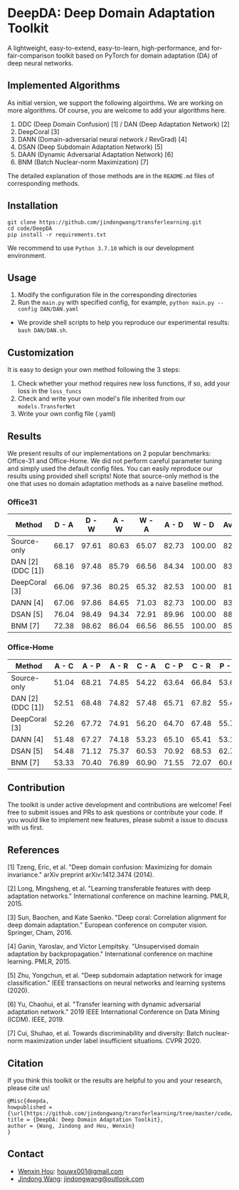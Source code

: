 # DeepDA: Deep Domain Adaptation Toolkit

A lightweight, easy-to-extend, easy-to-learn, high-performance, and for-fair-comparison toolkit based on PyTorch for domain adaptation (DA) of deep neural networks.


## Implemented Algorithms

As initial version, we support the following algoirthms. We are working on more algorithms. Of course, you are welcome to add your algorithms here.

1. DDC (Deep Domain Confusion) [1] / DAN (Deep Adaptation Network) [2] 
2. DeepCoral [3]
3. DANN (Domain-adversarial neural network / RevGrad) [4]
4. DSAN (Deep Subdomain Adaptation Network) [5]
5. DAAN (Dynamic Adversarial Adaptation Network) [6]
6. BNM (Batch Nuclear-norm Maximization) [7]

The detailed explanation of those methods are in the `README.md` files of corresponding methods.

## Installation

```
git clone https://github.com/jindongwang/transferlearning.git
cd code/DeepDA
pip install -r requirements.txt
```
We recommend to use `Python 3.7.10` which is our development environment.

## Usage

1. Modify the configuration file in the corresponding directories
2. Run the `main.py` with specified config, for example, `python main.py --config DAN/DAN.yaml`

* We provide shell scripts to help you reproduce our experimental results: `bash DAN/DAN.sh`.

## Customization

It is easy to design your own method following the 3 steps:

1. Check whether your method requires new loss functions, if so, add your loss in the `loss_funcs`
2. Check and write your own model's file inherited from our `models.TransferNet`
3. Write your own config file (.yaml)

## Results

We present results of our implementations on 2 popular benchmarks: Office-31 and Office-Home. We did not perform careful parameter tuning and simply used the default config files. You can easily reproduce our results using provided shell scripts! Note that source-only method is the one that uses no domain adaptation methods as a naive baseline method.

### Office31

|     Method        | D - A | D - W | A - W | W - A | A - D  | W - D  | Average |
|-------------|-------|-------|-------|-------|--------|--------|---------|
| Source-only | 66.17 | 97.61 | 80.63 | 65.07 | 82.73  | 100.00 | 82.03   |
| DAN [2] (DDC [1])        | 68.16 | 97.48 | 85.79 | 66.56 | 84.34  | 100.00 | 83.72   |
| DeepCoral [3]       | 66.06 | 97.36 | 80.25 | 65.32 | 82.53  | 100.00 | 81.92   |
| DANN [4]        | 67.06 | 97.86 | 84.65 | 71.03 | 82.73  | 100.00 | 83.89   |
| DSAN [5]        | 76.04 | 98.49 | 94.34 | 72.91 | 89.96  | 100.00 | 88.62   |
| BNM [7]        | 72.38 | 98.62 | 86.04 | 66.56 | 86.55  | 100.00 |  85.02  |


### Office-Home

|     Method       | A - C | A - P | A - R | C - A | C - P | C - R | P - A | P - C | P - R | R - A | R - C | R - P | Average |
|-------------|-------|-------|-------|-------|-------|-------|-------|-------|-------|-------|-------|-------|---------|
| Source-only | 51.04 | 68.21 | 74.85 | 54.22 | 63.64 | 66.84 | 53.65 | 45.41 | 74.57 | 65.68 | 53.56 | 79.34 | 62.58   |
| DAN [2] (DDC [1])       | 52.51 | 68.48 | 74.82 | 57.48 | 65.71 | 67.82 | 55.42 | 47.51 | 75.28 | 66.54 | 54.36 | 79.91 | 63.82   |
| DeepCoral [3]      | 52.26 | 67.72 | 74.91 | 56.20 | 64.70 | 67.48 | 55.79 | 47.17 | 74.89 | 66.13 | 54.34 | 79.05 | 63.39   |
| DANN [4]        | 51.48 | 67.27 | 74.18 | 53.23 | 65.10 | 65.41 | 53.15 | 50.22 | 75.05 | 65.35 | 57.48 | 79.45 | 63.12   |
| DSAN [5]        | 54.48 | 71.12 | 75.37 | 60.53 | 70.92 | 68.53 | 62.71 | 56.04 | 78.29 | 74.37 | 60.34 | 82.99 | 67.97   |
| BNM [7]        | 53.33 | 70.40 | 76.89 | 60.90 | 71.55 | 72.07 | 60.65 | 49.90 | 78.66 | 69.51 | 57.30 | 81.01 | 66.85   |


## Contribution

The toolkit is under active development and contributions are welcome! Feel free to submit issues and PRs to ask questions or contribute your code. If you would like to implement new features, please submit a issue to discuss with us first.


## References

[1] Tzeng, Eric, et al. "Deep domain confusion: Maximizing for domain invariance." arXiv preprint arXiv:1412.3474 (2014).

[2] Long, Mingsheng, et al. "Learning transferable features with deep adaptation networks." International conference on machine learning. PMLR, 2015.

[3] Sun, Baochen, and Kate Saenko. "Deep coral: Correlation alignment for deep domain adaptation." European conference on computer vision. Springer, Cham, 2016.

[4] Ganin, Yaroslav, and Victor Lempitsky. "Unsupervised domain adaptation by backpropagation." International conference on machine learning. PMLR, 2015.

[5] Zhu, Yongchun, et al. "Deep subdomain adaptation network for image classification." IEEE transactions on neural networks and learning systems (2020).

[6] Yu, Chaohui, et al. "Transfer learning with dynamic adversarial adaptation network." 2019 IEEE International Conference on Data Mining (ICDM). IEEE, 2019.

[7] Cui, Shuhao, et al. Towards discriminability and diversity: Batch nuclear-norm maximization under label insufficient situations. CVPR 2020.

## Citation

If you think this toolkit or the results are helpful to you and your research, please cite us!

```
@Misc{deepda,
howpublished = {\url{https://github.com/jindongwang/transferlearning/tree/master/code/DeepDA}},   
title = {DeepDA: Deep Domain Adaptation Toolkit},  
author = {Wang, Jindong and Hou, Wenxin}
}  
```

## Contact

- [Wenxin Hou](https://houwenxin.github.io/): houwx001@gmail.com
- [Jindong Wang](http://www.jd92.wang/): jindongwang@outlook.com